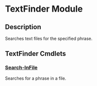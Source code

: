 # TextFinder Module

## Description

Searches text files for the specified phrase.

## TextFinder Cmdlets

### [Search-InFile](Search-InFile.md)

Searches for a phrase in a file.

